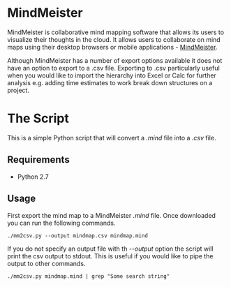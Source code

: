 # MindMeister

MindMeister is collaborative mind mapping software that allows its users to visualize their thoughts in the cloud.
It allows users to collaborate on mind maps using their desktop browsers or mobile applications - [MindMeister](https://www.mindmeister.com/).

Although MindMeister has a number of export options available it does not have an option to export to a .csv file.
Exporting to .csv particularly useful when you would like to import the hierarchy into Excel or Calc for further
analysis e.g. adding time estimates to work break down structures on a project.

# The Script

This is a simple Python script that will convert a *.mind* file into a *.csv* file.

## Requirements

- Python 2.7

## Usage

First export the mind map to a MindMeister *.mind* file. Once downloaded you can run the following commands.

```
./mm2csv.py --output mindmap.csv mindmap.mind
```

If you do not specify an output file with th *--output* option the script will print the csv output to stdout.
This is useful if you would like to pipe the output to other commands.

```
./mm2csv.py mindmap.mind | grep "Some search string"
```
